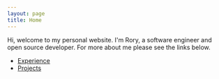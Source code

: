 ```yaml
---
layout: page
title: Home
---
```


Hi, welcome to my personal website. I'm Rory, a software engineer and open
source developer. For more about me please see the links below.

- [Experience](/experience)
- [Projects](/projects)

